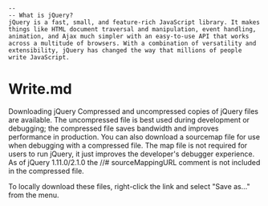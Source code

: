 ```
-- 
-- What is jQuery?
jQuery is a fast, small, and feature-rich JavaScript library. It makes things like HTML document traversal and manipulation, event handling, animation, and Ajax much simpler with an easy-to-use API that works across a multitude of browsers. With a combination of versatility and extensibility, jQuery has changed the way that millions of people write JavaScript.
```
# Write.md

Downloading jQuery
Compressed and uncompressed copies of jQuery files are available. The uncompressed file is best used during development or debugging; the compressed file saves bandwidth and improves performance in production. You can also download a sourcemap file for use when debugging with a compressed file. The map file is not required for users to run jQuery, it just improves the developer's debugger experience. As of jQuery 1.11.0/2.1.0 the //# sourceMappingURL comment is not included in the compressed file.

To locally download these files, right-click the link and select "Save as..." from the menu.

